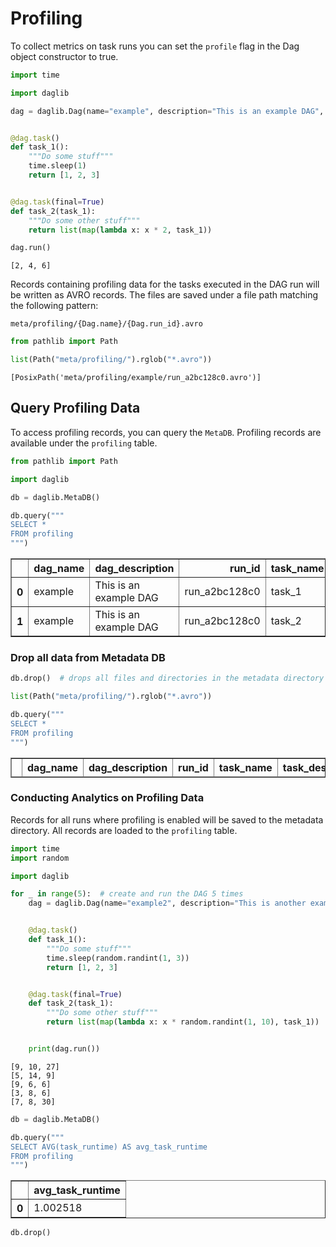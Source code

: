 # Profiling

To collect metrics on task runs you can set the `profile` flag in the Dag object constructor to true.


```python
import time

import daglib

dag = daglib.Dag(name="example", description="This is an example DAG", profile=True)


@dag.task()
def task_1():
    """Do some stuff"""
    time.sleep(1)
    return [1, 2, 3]


@dag.task(final=True)
def task_2(task_1):
    """Do some other stuff"""
    return list(map(lambda x: x * 2, task_1))
```


```python
dag.run()
```




    [2, 4, 6]



Records containing profiling data for the tasks executed in the DAG run will be written as AVRO records. The files are saved under a file path matching the following pattern:

```
meta/profiling/{Dag.name}/{Dag.run_id}.avro
```


```python
from pathlib import Path

list(Path("meta/profiling/").rglob("*.avro"))
```




    [PosixPath('meta/profiling/example/run_a2bc128c0.avro')]



## Query Profiling Data

To access profiling records, you can query the `MetaDB`. Profiling records are available under the `profiling` table.


```python
from pathlib import Path

import daglib

db = daglib.MetaDB()
```


```python
db.query("""
SELECT *
FROM profiling
""")
```




<div>
<style scoped>
    .dataframe tbody tr th:only-of-type {
        vertical-align: middle;
    }

    .dataframe tbody tr th {
        vertical-align: top;
    }

    .dataframe thead th {
        text-align: right;
    }
</style>
<table border="1" class="dataframe">
  <thead>
    <tr style="text-align: right;">
      <th></th>
      <th>dag_name</th>
      <th>dag_description</th>
      <th>run_id</th>
      <th>task_name</th>
      <th>task_description</th>
      <th>task_runtime</th>
    </tr>
  </thead>
  <tbody>
    <tr>
      <th>0</th>
      <td>example</td>
      <td>This is an example DAG</td>
      <td>run_a2bc128c0</td>
      <td>task_1</td>
      <td>Do some stuff</td>
      <td>1.005059</td>
    </tr>
    <tr>
      <th>1</th>
      <td>example</td>
      <td>This is an example DAG</td>
      <td>run_a2bc128c0</td>
      <td>task_2</td>
      <td>Do some other stuff</td>
      <td>0.000002</td>
    </tr>
  </tbody>
</table>
</div>



### Drop all data from Metadata DB


```python
db.drop()  # drops all files and directories in the metadata directory

list(Path("meta/profiling/").rglob("*.avro"))

db.query("""
SELECT *
FROM profiling
""")
```




<div>
<style scoped>
    .dataframe tbody tr th:only-of-type {
        vertical-align: middle;
    }

    .dataframe tbody tr th {
        vertical-align: top;
    }

    .dataframe thead th {
        text-align: right;
    }
</style>
<table border="1" class="dataframe">
  <thead>
    <tr style="text-align: right;">
      <th></th>
      <th>dag_name</th>
      <th>dag_description</th>
      <th>run_id</th>
      <th>task_name</th>
      <th>task_description</th>
      <th>task_runtime</th>
    </tr>
  </thead>
  <tbody>
  </tbody>
</table>
</div>



### Conducting Analytics on Profiling Data

Records for all runs where profiling is enabled will be saved to the metadata directory. All records are loaded to the `profiling` table.


```python
import time
import random

import daglib

for _ in range(5):  # create and run the DAG 5 times
    dag = daglib.Dag(name="example2", description="This is another example DAG", profile=True)


    @dag.task()
    def task_1():
        """Do some stuff"""
        time.sleep(random.randint(1, 3))
        return [1, 2, 3]


    @dag.task(final=True)
    def task_2(task_1):
        """Do some other stuff"""
        return list(map(lambda x: x * random.randint(1, 10), task_1))


    print(dag.run())
```

    [9, 10, 27]
    [5, 14, 9]
    [9, 6, 6]
    [3, 8, 6]
    [7, 8, 30]



```python
db = daglib.MetaDB()

db.query("""
SELECT AVG(task_runtime) AS avg_task_runtime
FROM profiling
""")
```




<div>
<style scoped>
    .dataframe tbody tr th:only-of-type {
        vertical-align: middle;
    }

    .dataframe tbody tr th {
        vertical-align: top;
    }

    .dataframe thead th {
        text-align: right;
    }
</style>
<table border="1" class="dataframe">
  <thead>
    <tr style="text-align: right;">
      <th></th>
      <th>avg_task_runtime</th>
    </tr>
  </thead>
  <tbody>
    <tr>
      <th>0</th>
      <td>1.002518</td>
    </tr>
  </tbody>
</table>
</div>




```python
db.drop()
```
